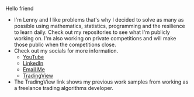 Hello friend
- I'm Lenny and I like problems that's why I decided to solve as many as possible using mathematics, statistics, programming and the resilience to learn daily. Check out my repositories to see what I'm publicly working on. I'm also working on private competitions and will make those public when the competitions close.
- Check out my socials for more information.
   - [YouTube](https://www.youtube.com/@lennykiruthu/videos)
   - [LinkedIn](https://www.linkedin.com/in/lenny-kiruthu-546b52243/)
   - [Email Me](kiruthulenny@gmail.com)
   - [TradingView](https://www.tradingview.com/u/Lenny_Kiruthu/#published-scripts)
- The TradingView link shows my previous work samples from working as a freelance trading algorithms developer.


